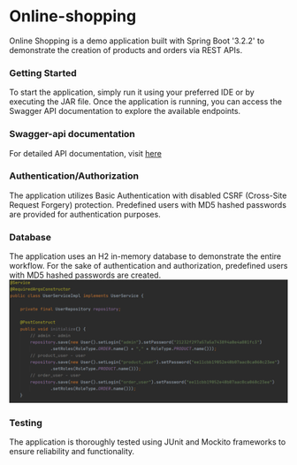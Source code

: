 # Online-shopping
Online Shopping is a demo application built with Spring Boot '3.2.2' to demonstrate the creation of products and orders via REST APIs.

### Getting Started
To start the application, simply run it using your preferred IDE or by executing the JAR file. Once the application is running, you can access the Swagger API documentation to explore the available endpoints.

### Swagger-api documentation
For detailed API documentation, visit [here](http://localhost:8080/docs)

### Authentication/Authorization
The application utilizes Basic Authentication with disabled CSRF (Cross-Site Request Forgery) protection. Predefined users with MD5 hashed passwords are provided for authentication purposes.

### Database
The application uses an H2 in-memory database to demonstrate the entire workflow. For the sake of authentication and authorization, predefined users with MD5 hashed passwords are created.
![Alt text](images/users.png?raw=true "Title")

### Testing
The application is thoroughly tested using JUnit and Mockito frameworks to ensure reliability and functionality.
